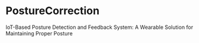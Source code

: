 # PostureCorrection
IoT-Based Posture Detection and Feedback System: A Wearable Solution for Maintaining Proper Posture
